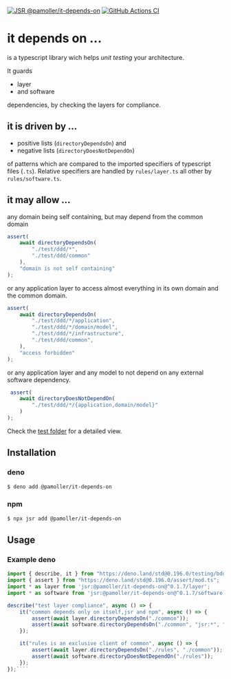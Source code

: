 [![JSR @pamoller/it-depends-on](https://jsr.io/badges/@pamoller/it-depends-on)](https://jsr.io/@pamoller/it-depends-on)
[![GitHub Actions CI](https://github.com/pamoller/it-depends-on/workflows/ci/badge.svg)](https://github.com/pamoller/it-depends-on/actions/workflows/ci.yml)
# it depends on ...

is a typescript library wich helps *unit testing* your architecture.

It guards
* layer
* and software

 dependencies, by checking the layers for compliance. 

## it is driven by ...

* positive lists (``directoryDependsOn``) and
* negative lists (``directoryDoesNotDependOn``)

of patterns which are compared to the imported specifiers of typescript files (``.ts``). Relative specifiers are handled by ``rules/layer.ts`` all other by ``rules/software.ts``.
 
 ## it may allow ... 

any domain being self containing, but may depend from the common domain
````typescript
assert(
    await directoryDependsOn(
        "./test/ddd/*",
        "./test/ddd/common"
    ),
    "domain is not self containing"
);
````

or any application layer to access almost everything in its own domain and the common domain. 
````typescript
assert(
    await directoryDependsOn(
        "./test/ddd/*/application",
        "./test/ddd/*/domain/model",
        "./test/ddd/*/infrastructure",
        "./test/ddd/common",
    ),
    "access forbidden"
);
````

or any application layer and any model to not depend on any external software dependency.
````typescript 
 assert(
    await directoryDoesNotDependOn(
        "./test/ddd/*/{application,domain/model}"
    )
);
````

Check the [test folder](https://github.com/pamoller/it-depends-on/tree/main/test) for a detailed view.

## Installation

### deno
````bash
$ deno add @pamoller/it-depends-on
````

### npm
````bash
$ npx jsr add @pamoller/it-depends-on 
````

## Usage

### Example deno

````typescript
import { describe, it } from "https://deno.land/std@0.196.0/testing/bdd.ts";
import { assert } from "https://deno.land/std@0.196.0/assert/mod.ts";
import * as layer from 'jsr:@pamoller/it-depends-on@^0.1.7/layer';
import * as software from 'jsr:@pamoller/it-depends-on@^0.1.7/software';

describe("test layer compliance", async () => {
    it("common depends only on itself,jsr and npm", async () => {
        assert(await layer.directoryDependsOn("./common"));
        assert(await software.directoryDependsOn("./common", "jsr:*", "npm:*"));
    });

    it("rules is an exclusive client of common", async () => {
        assert(await layer.directoryDependsOn("./rules", "./common"));
        assert(await software.directoryDoesNotDependOn("./rules"));
    });
});````
